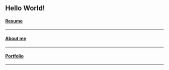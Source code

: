## Hello World!


#### [Resume](resume.md)
------
#### [About me](about.md)
------
#### [Portfolio](portfolio.md)
------
